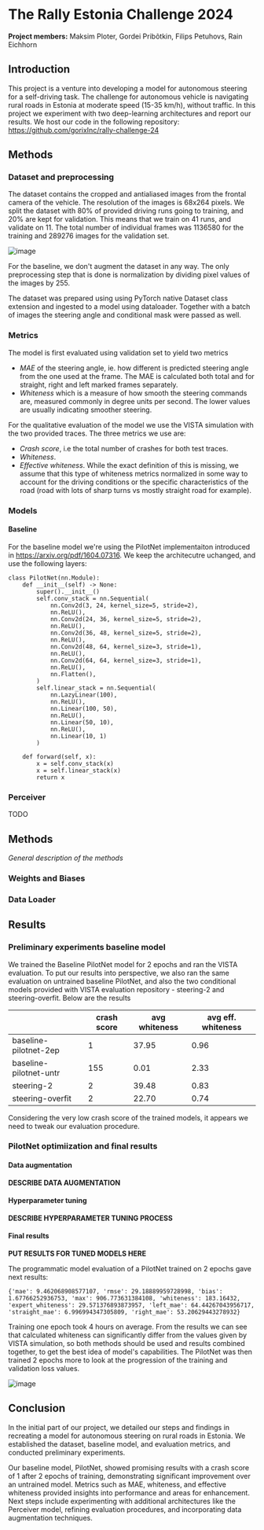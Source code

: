# The Rally Estonia Challenge 2024
**Project members:** Maksim Ploter, Gordei Pribõtkin, Filips Petuhovs, Rain Eichhorn
## Introduction 
This project is a venture into developing a model for autonomous steering for a self-driving task. The challenge for autonomous vehicle is navigating rural roads in Estonia at moderate speed (15-35 km/h), without traffic. In this project we experiment with two deep-learning architectures and report our results. We host our code in the following repository: https://github.com/gorixInc/rally-challenge-24
## Methods
### Dataset and preprocessing
The dataset contains the cropped and antialiased images from the frontal camera of the vehicle. The resolution of the images is 68x264 pixels. We split the dataset with 80% of provided driving runs going to training, and 20% are kept for validation. This means that we train on 41 runs, and validate on 11. The total number of individual frames was 1136580 for the training and 289276 images for the validation set.

![image](https://github.com/gorixInc/rally-challenge-24/assets/73139441/0760b87a-7d1b-4bcc-81a6-9ee098595d08)

For the baseline, we don't augment the dataset in any way. The only preprocessing step that is done is normalization by dividing pixel values of the images by 255. 

The dataset was prepared using using PyTorch native Dataset class extension and ingested to a model using dataloader. Together with a batch of images the steering angle and conditional mask were passed as well.

### Metrics
The model is first evaluated using validation set to yield two metrics
- *MAE* of the steering angle, ie. how different is predicted steering angle from the one used at the frame. The MAE is calculated both total and for straight, right and left marked frames separately.
- *Whiteness* which is a measure of how smooth the steering commands are, measured commonly in degree units per second. The lower values are usually indicating smoother steering.

For the qualitative evaluation of the model we use the VISTA simulation with the two provided traces. The three metrics we use are:
- *Crash score*, i.e the total number of crashes for both test traces.
- *Whiteness*.
- *Effective whiteness*. While the exact definition of this is missing, we assume that this type of whiteness metrics normalized in some way to account for the driving conditions or the specific characteristics of the road (road with lots of sharp turns vs mostly straight road for example).

### Models
#### Baseline 
For the baseline model we're using the PilotNet implementaiton introduced in https://arxiv.org/pdf/1604.07316. We keep the architecutre uchanged, and use the following layers:
```
class PilotNet(nn.Module):
    def __init__(self) -> None:
        super().__init__()
        self.conv_stack = nn.Sequential(
            nn.Conv2d(3, 24, kernel_size=5, stride=2),
            nn.ReLU(),
            nn.Conv2d(24, 36, kernel_size=5, stride=2),
            nn.ReLU(),
            nn.Conv2d(36, 48, kernel_size=5, stride=2),
            nn.ReLU(),
            nn.Conv2d(48, 64, kernel_size=3, stride=1),
            nn.ReLU(),
            nn.Conv2d(64, 64, kernel_size=3, stride=1),
            nn.ReLU(),
            nn.Flatten(),
        )
        self.linear_stack = nn.Sequential(
            nn.LazyLinear(100),
            nn.ReLU(),
            nn.Linear(100, 50), 
            nn.ReLU(),
            nn.Linear(50, 10),
            nn.ReLU(),
            nn.Linear(10, 1)
        )

    def forward(self, x):
        x = self.conv_stack(x)
        x = self.linear_stack(x)
        return x
```

### Perceiver
TODO
## Methods
*General description of the methods*
### Weights and Biases
### Data Loader
## Results
### Preliminary experiments baseline model
We trained the Baseline PilotNet model for 2 epochs and ran the VISTA evaluation. To put our results into perspective, we also ran the same evaluation on untrained baseline PilotNet, and also the two conditional models provided with VISTA evaluation repository - steering-2 and steering-overfit. Below are the results

|                        | crash score | avg whiteness | avg eff. whiteness |
|------------------------|-------------|---------------|--------------------|
| baseline-pilotnet-2ep  | 1           | 37.95         | 0.96               |
| baseline-pilotnet-untr | 155         | 0.01          | 2.33               |
| steering-2             | 2           | 39.48         | 0.83               |
| steering-overfit       | 2           | 22.70         | 0.74               |

Considering the very low crash score of the trained models, it appears we need to tweak our evaluation procedure.

### PilotNet optimiization and final results
#### Data augmentation
 **DESCRIBE DATA AUGMENTATION**
#### Hyperparameter tuning
 **DESCRIBE HYPERPARAMETER TUNING PROCESS**
#### Final results 

**PUT RESULTS FOR TUNED MODELS HERE**

The programmatic model evaluation of a PilotNet trained on 2 epochs gave next results:
```
{'mae': 9.462068908577107, 'rmse': 29.18889959728998, 'bias': 1.67766252936753, 'max': 906.773631384108, 'whiteness': 183.16432, 'expert_whiteness': 29.571376893873957, 'left_mae': 64.44267043956717, 'straight_mae': 6.996994347305809, 'right_mae': 53.20629443278932}
```
Training one epoch took 4 hours on average. From the results we can see that calculated whiteness can significantly differ from the values given by VISTA simulation, so both methods should be used and results combined together, to get the best idea of model's capabilities. The PilotNet was then trained 2 epochs more to look at the progression of the training and validation loss values.

![image](https://github.com/gorixInc/rally-challenge-24/assets/73139441/80dced38-499c-4b43-9d08-0bdc5b2a0601)

## Conclusion

In the initial part of our project, we detailed our steps and findings in recreating a model for autonomous steering on rural roads in Estonia. We established the dataset, baseline model, and evaluation metrics, and conducted preliminary experiments.

Our baseline model, PilotNet, showed promising results with a crash score of 1 after 2 epochs of training, demonstrating significant improvement over an untrained model. Metrics such as MAE, whiteness, and effective whiteness provided insights into performance and areas for enhancement. Next steps include experimenting with additional architectures like the Perceiver model, refining evaluation procedures, and incorporating data augmentation techniques. 
